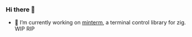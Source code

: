 ### Hi there 👋

- 🔭 I’m currently working on [minterm](jessrud/minterm/), a terminal control library for zig. WIP RIP
